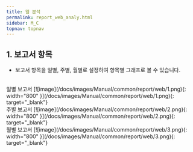 ```yaml
---
title: 웹 분석
permalink: report_web_analy.html
sidebar: M_C
topnav: topnav
---
```


## 1. 보고서 항목
- 보고서 항목을 일별, 주별, 월별로 설정하여 항목별 그래프로 볼 수 있습니다.

<br />
일별 보고서
[![image](/docs/images/Manual/common/report/web/1.png){: width="800" }](/docs/images/Manual/common/report/web/1.png){: target="_blank"}

<br />
주별 보고서
[![image](/docs/images/Manual/common/report/web/2.png){: width="800" }](/docs/images/Manual/common/report/web/2.png){: target="_blank"}

<br />
월별 보고서
[![image](/docs/images/Manual/common/report/web/3.png){: width="800" }](/docs/images/Manual/common/report/web/3.png){: target="_blank"}